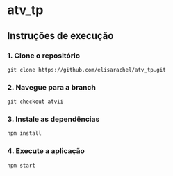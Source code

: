 # atv_tp

## Instruções de execução
### 1. Clone o repositório
```
git clone https://github.com/elisarachel/atv_tp.git
```
### 2. Navegue para a branch
```
git checkout atvii
```
### 3. Instale as dependências
```
npm install
```
### 4. Execute a aplicação
```
npm start
```
